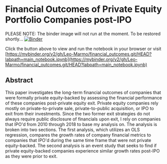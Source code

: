 # Financial Outcomes of Private Equity Portfolio Companies post-IPO
PLEASE NOTE: The binder image will not run at the moment. To be restored shortly...
[![Binder](https://mybinder.org/badge_logo.svg)](https://mybinder.org/v2/gh/Leo-Marmo/financial_outcomes.git/HEAD?labpath=main_notebook.ipynb)

Click the button above to view and run the notebook in your browser or visit <br>
[https://mybinder.org/v2/gh/Leo-Marmo/financial_outcomes.git/HEAD?labpath=main_notebook.ipynb](https://mybinder.org/v2/gh/Leo-Marmo/financial_outcomes.git/HEAD?labpath=main_notebook.ipynb)

## Abstract <br>
This paper investigates the long-term financial outcomes of companies that were formally private equity-backed by assessing the financial performance of these companies post-private equity exit. Private equity companies rely mostly on private-to-private sale, private-to-public acquisition, or IPO to exit from their investments. Since the two former exit strategies do not always require public disclosure of financials upon exit, I rely on companies that IPO'd from 2010 through 2018 to base my analysis on. The analysis is broken into two sections. The first analysis, which utilizes an OLS regression, compares the growth rates of company financial metrics to companies that IPO'd during the same time frame that were not private equity-backed. The second analysis is an event study that seeks to find if private equity-backed companies experience similar growth rates post-IPO as they were prior to exit.


